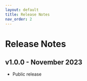 ```yaml
---
layout: default
title: Release Notes
nav_order: 2
---
```

# Release Notes

## v1.0.0 - November 2023

- Public release
